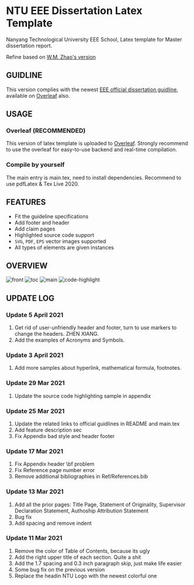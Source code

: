 # NTU EEE Dissertation Latex Template
Nanyang Technological University EEE School, Latex template for Master dissertation report.

Refine based on [W.M. Zhao's version](https://www.overleaf.com/latex/templates/ntu-master-dissertation/ngnhrrwryccv)

## GUIDLINE

This version complies with the newest [EEE official dissertation guidline](http://www.eee.ntu.edu.sg/programmes/CurrentStudents/Graduate_Coursework/mscProg/disHome/Pages/home.aspx), available on [Overleaf](https://www.overleaf.com/latex/templates/ntu-eee-msc-dissertation-report-template/kdgfhzffjrvh) also.


## USAGE
### Overleaf (RECOMMENDED)

This version of latex template is uploaded to [Overleaf](https://www.overleaf.com/latex/templates/ntu-eee-msc-dissertation-report-template/kdgfhzffjrvh). Strongly recommend to use the overleaf for easy-to-use backend and real-time compilation.

### Compile by yourself

The main entry is main.tex, need to install dependencies. Recommend to use pdfLatex & Tex Live 2020.

## FEATURES

- Fit the guideline specifications
- Add footer and header
- Add claim pages
- Highlighted source code support
- `SVG`, `PDF`, `EPS` vector images supported
- All types of elements are given instances

## OVERVIEW
![front](https://user-images.githubusercontent.com/19631039/113473112-21549d80-949a-11eb-91f5-0fa559c116bc.png)
![toc](https://user-images.githubusercontent.com/19631039/113473115-24e82480-949a-11eb-946e-9071f701163c.png)
![main](https://user-images.githubusercontent.com/19631039/113473116-26b1e800-949a-11eb-83ae-bffec88c2260.png)
![code-highlight](https://user-images.githubusercontent.com/19631039/113473120-29144200-949a-11eb-9e0d-5a69f2f41be5.png)


## UPDATE LOG

### Update 5 April 2021

1. Get rid of user-unfriendly header and footer, turn to use markers to change the headers. ZHEN XIANG.
2. Add the examples of Acronyms and Symbols.

### Update 3 April 2021

1. Add more samples about hyperlink, mathematical formula, footnotes.

### Update 29 Mar 2021

1. Update the source code highlighting sample in appendix

### Update 25 Mar 2021

1. Update the related links to official guidlines in README and main.tex
2. Add feature description sec
3. Fix Appendix bad style and header footer

### Update 17 Mar 2021

1. Fix Appendix header \bf problem
2. Fix Reference page number error
3. Remove additional bibliographies in Ref/References.bib

### Update 13 Mar 2021

1. Add all the prior pages: Title Page, Statement of Originality, Supervisor Declaration Statement, Authoship Attribution Statement
2. Bug fix
3. Add spacing and remove indent

### Update 11 Mar 2021

1. Remove the color of Table of Contents, because its ugly
2. Add the right upper title of each section. Quite a shit
3. Add the 1.7 spacing and 0.3 inch paragraph skip, just make life easier
4. Some bug fix on the previous version
5. Replace the headin NTU Logo with the newest colorful one
